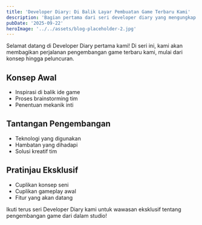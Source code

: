 ```yaml
---
title: 'Developer Diary: Di Balik Layar Pembuatan Game Terbaru Kami'
description: 'Bagian pertama dari seri developer diary yang mengungkap proses kreatif di balik game terbaru kami'
pubDate: '2025-09-22'
heroImage: '../../assets/blog-placeholder-2.jpg'
---
```


Selamat datang di Developer Diary pertama kami! Di seri ini, kami akan membagikan perjalanan pengembangan game terbaru kami, mulai dari konsep hingga peluncuran.

## Konsep Awal
- Inspirasi di balik ide game
- Proses brainstorming tim
- Penentuan mekanik inti

## Tantangan Pengembangan
- Teknologi yang digunakan
- Hambatan yang dihadapi
- Solusi kreatif tim

## Pratinjau Eksklusif
- Cuplikan konsep seni
- Cuplikan gameplay awal
- Fitur yang akan datang

Ikuti terus seri Developer Diary kami untuk wawasan eksklusif tentang pengembangan game dari dalam studio!
